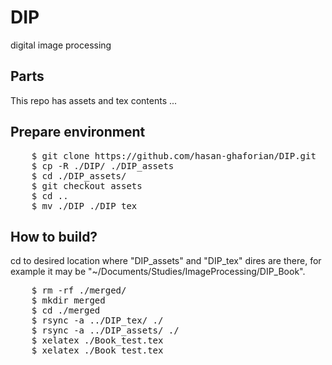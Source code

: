 # DIP
digital image processing

## Parts
This repo has assets and tex contents ...

## Prepare environment

<pre>
    $ git clone https://github.com/hasan-ghaforian/DIP.git
    $ cp -R ./DIP/ ./DIP_assets
    $ cd ./DIP_assets/
    $ git checkout assets
    $ cd ..
    $ mv ./DIP ./DIP_tex
</pre>

## How to build?

cd to desired location where "DIP_assets" and "DIP_tex" dires are there, for
example it may be "~/Documents/Studies/ImageProcessing/DIP_Book". 

<pre>
    $ rm -rf ./merged/
    $ mkdir merged
    $ cd ./merged
    $ rsync -a ../DIP_tex/ ./
    $ rsync -a ../DIP_assets/ ./
    $ xelatex ./Book_test.tex
    $ xelatex ./Book_test.tex
</pre>


